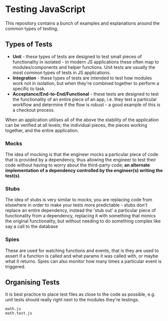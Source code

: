 # Testing JavaScript
This repository contains a bunch of examples and explanations around the common types of testing;

## Types of Tests

- **Unit** - these types of tests are designed to test small pieces of functionality in isolated - in modern JS applications these often map to modules/components and helper functions. Unit tests are usually the most common types of tests in JS applications.
- **Integration** - these types of tests are intended to test how modules work not in isolation, but when they're combined together to perform a specific to task.
- **Acceptance/End-to-End/Functional** - these tests are designed to test the functionality of an entire piece of an app, i.e. they test a particular workflow and determine if the flow is robust - a good example of this is a checkout process. 

When an application utilises all of the above the stability of the application can be verified at all levels; the individual pieces, the pieces working together, and the entire application.


### Mocks
The idea of mocking is that the engineer mocks a particular piece of code that is provided by a dependency, thus allowing the engineer to test their code without having to worry about the third-party code; **an alternate implementation of a dependency controlled by the engineer(s) writing the test(s)**.


### Stubs 
The idea of stubs is very similar to mocks; you are replacing code from elsewhere in order to make your tests more predictable - stubs don't replace an entire dependency, instead the 'stub out' a particular piece of functionality from a dependency, replacing it with something that mimics the original functionality, but without needing to do something complex like say a call to the database

### Spies
These are used for watching functions and events, that is they are used to assert if a function is called and what params it was called with, or maybe what it returns. Spies can also monitor how many times a particular event is triggered.


## Organising Tests
It is best practice to place test files as close to the code as possible, e.g. unit tests should really right next to the modules they're testings.

```
math.js
math.test.js
```